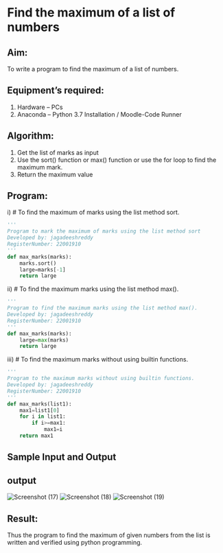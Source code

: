 # Find the maximum of a list of numbers
## Aim:
To write a program to find the maximum of a list of numbers.
## Equipment’s required:
1.	Hardware – PCs
2.	Anaconda – Python 3.7 Installation / Moodle-Code Runner
## Algorithm:
1.	Get the list of marks as input
2.	Use the sort() function or max() function or use the for loop to find the maximum mark.
3.	Return the maximum value
## Program:

i)	# To find the maximum of marks using the list method sort.
```Python
''' 
Program to mark the maximum of marks using the list method sort
Developed by: jagadeeshreddy
RegisterNumber: 22001910
'''
def max_marks(marks):
    marks.sort()
    large=marks[-1]
    return large


```

ii)	# To find the maximum marks using the list method max().
```Python
''' 
Program to find the maximum marks using the list method max().
Developed by: jagadeeshreddy
RegisterNumber: 22001910
'''
def max_marks(marks):
    large=max(marks)
    return large
```

iii) # To find the maximum marks without using builtin functions.
```Python
''' 
Program to the maximum marks without using builtin functions.
Developed by: jagadeeshreddy
RegisterNumber: 22001910
'''
def max_marks(list1):
    max1=list1[0]
    for i in list1:
        if i>=max1:
            max1=i
    return max1
```
## Sample Input and Output

## output
![Screenshot (17)](https://user-images.githubusercontent.com/120623104/214880892-afea7b00-7b12-44d2-969e-671b0a7549ec.png)
![Screenshot (18)](https://user-images.githubusercontent.com/120623104/214881276-288d939c-9691-4361-baa3-d60d0c8dd203.png)
![Screenshot (19)](https://user-images.githubusercontent.com/120623104/214881433-6da28aa4-d9dc-4cb2-a513-d881eba03c7b.png)



## Result:
Thus the program to find the maximum of given numbers from the list is written and verified using python programming.
